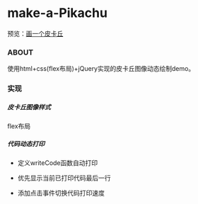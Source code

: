 # make-a-Pikachu
预览：[画一个皮卡丘](https://lynn-zuo.github.io/make-a-Pikachu/pikachu.html)

### ABOUT
使用html+css(flex布局)+jQuery实现的皮卡丘图像动态绘制demo。

### 实现

<h5>皮卡丘图像样式</h5>

flex布局

<h5>代码动态打印</h5>

- 定义writeCode函数自动打印

- 优先显示当前已打印代码最后一行

- 添加点击事件切换代码打印速度




